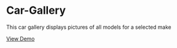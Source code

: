 Car-Gallery
===========

This car gallery displays pictures of all models for a selected make 

<p>
  <a href="index.html">View Demo</a>
</p>

